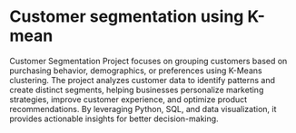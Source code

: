 # Customer segmentation using K-mean
 Customer Segmentation Project focuses on grouping customers based on purchasing behavior, demographics, or preferences using K-Means clustering. The project analyzes customer data to identify patterns and create distinct segments, helping businesses personalize marketing strategies, improve customer experience, and optimize product recommendations. By leveraging Python, SQL, and data visualization, it provides actionable insights for better decision-making.
